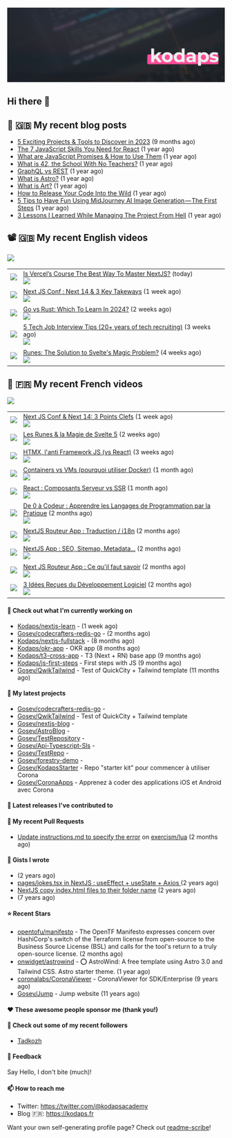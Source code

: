 ![Header](images/header.jpg)

## Hi there 👋


## 📜 🇬🇧 My recent blog posts

- [5 Exciting Projects &amp; Tools to Discover in 2023](https://gosev.medium.com/5-exciting-projects-tools-to-discover-in-2023-d5b6f5886740?source=rss-e68daed69805------2) (9 months ago)
- [The 7 JavaScript Skills You Need for React](https://javascript.plainenglish.io/the-7-javascript-skills-you-need-for-react-9244169ca80a?source=rss-e68daed69805------2) (1 year ago)
- [What are JavaScript Promises &amp; How to Use Them](https://javascript.plainenglish.io/what-are-javascript-promises-how-to-use-them-84fdff5757b9?source=rss-e68daed69805------2) (1 year ago)
- [What is 42, the School With No Teachers?](https://levelup.gitconnected.com/what-is-42-the-school-with-no-teachers-7e4d0f9a80c1?source=rss-e68daed69805------2) (1 year ago)
- [GraphQL vs REST](https://levelup.gitconnected.com/graphql-vs-rest-e918d9e0e271?source=rss-e68daed69805------2) (1 year ago)
- [What is Astro?](https://javascript.plainenglish.io/what-is-astro-aa3369d5a7f4?source=rss-e68daed69805------2) (1 year ago)
- [What is Art?](https://gosev.medium.com/what-is-art-2dce12548091?source=rss-e68daed69805------2) (1 year ago)
- [How to Release Your Code Into the Wild](https://levelup.gitconnected.com/how-to-release-your-code-into-the-wild-dd144218cb9b?source=rss-e68daed69805------2) (1 year ago)
- [5 Tips to Have Fun Using MidJourney AI Image Generation — The First Steps](https://gosev.medium.com/5-tips-to-have-fun-using-midjourney-ai-image-generation-the-first-steps-81cf44a53931?source=rss-e68daed69805------2) (1 year ago)
- [3 Lessons I Learned While Managing The Project From Hell](https://medium.com/illumination/3-lessons-i-learned-while-managing-the-project-from-hell-e31196db2d5f?source=rss-e68daed69805------2) (1 year ago)

## 📽 🇬🇧 My recent English videos
<img src="https://img.shields.io/youtube/channel/subscribers/UC2DOovF-OjIQ6nHClUyLKKQ?style=for-the-badge"></img>
<table>

<tr>
<td><img src="https://img.youtube.com/vi/zboIKTnHmPg/default.jpg"></img></td>
<td>
<a href="https://www.youtube.com/watch?v=zboIKTnHmPg">Is Vercel’s Course The Best Way To Master  NextJS?</a> (today) <br/>
<img src="https://img.shields.io/youtube/views/zboIKTnHmPg?style=flat-square"> </img> 
</td>
</tr>
<tr>
<td><img src="https://img.youtube.com/vi/JAaLpOmHk0I/default.jpg"></img></td>
<td>
<a href="https://www.youtube.com/watch?v=JAaLpOmHk0I">Next JS Conf : Next 14 &amp; 3 Key Takeways</a> (1 week ago) <br/>
<img src="https://img.shields.io/youtube/views/JAaLpOmHk0I?style=flat-square"> </img> 
</td>
</tr>
<tr>
<td><img src="https://img.youtube.com/vi/LjIe4w_-vzk/default.jpg"></img></td>
<td>
<a href="https://www.youtube.com/watch?v=LjIe4w_-vzk">Go vs Rust: Which To Learn In 2024?</a> (2 weeks ago) <br/>
<img src="https://img.shields.io/youtube/views/LjIe4w_-vzk?style=flat-square"> </img> 
</td>
</tr>
<tr>
<td><img src="https://img.youtube.com/vi/iTGdKpyETOc/default.jpg"></img></td>
<td>
<a href="https://www.youtube.com/watch?v=iTGdKpyETOc">5 Tech Job Interview Tips (20&#43; years of tech recruiting)</a> (3 weeks ago) <br/>
<img src="https://img.shields.io/youtube/views/iTGdKpyETOc?style=flat-square"> </img> 
</td>
</tr>
<tr>
<td><img src="https://img.youtube.com/vi/VQuS8Lr6j2k/default.jpg"></img></td>
<td>
<a href="https://www.youtube.com/watch?v=VQuS8Lr6j2k">Runes: The Solution to Svelte&#39;s Magic Problem?</a> (4 weeks ago) <br/>
<img src="https://img.shields.io/youtube/views/VQuS8Lr6j2k?style=flat-square"> </img> 
</td>
</tr>
</table>

## 📜 🇫🇷 My recent French videos
<img src="https://img.shields.io/youtube/channel/subscribers/UCzdX32OIhpfrdxQRhN2s98w?style=for-the-badge"></img>
<table>

<tr>
<td><img src="https://img.youtube.com/vi/9KCkPo42mto/default.jpg"></img></td>
<td>
<a href="https://www.youtube.com/watch?v=9KCkPo42mto">Next JS Conf &amp; Next 14: 3 Points Clefs</a> (1 week ago) <br/>
<img src="https://img.shields.io/youtube/views/9KCkPo42mto?style=flat-square"> </img> 
</td>
</tr>
<tr>
<td><img src="https://img.youtube.com/vi/V20SdIRJQzs/default.jpg"></img></td>
<td>
<a href="https://www.youtube.com/watch?v=V20SdIRJQzs">Les Runes &amp; la Magie de  Svelte 5</a> (2 weeks ago) <br/>
<img src="https://img.shields.io/youtube/views/V20SdIRJQzs?style=flat-square"> </img> 
</td>
</tr>
<tr>
<td><img src="https://img.youtube.com/vi/YFFNVEL0Blw/default.jpg"></img></td>
<td>
<a href="https://www.youtube.com/watch?v=YFFNVEL0Blw">HTMX, l&#39;anti Framework JS (vs React)</a> (3 weeks ago) <br/>
<img src="https://img.shields.io/youtube/views/YFFNVEL0Blw?style=flat-square"> </img> 
</td>
</tr>
<tr>
<td><img src="https://img.youtube.com/vi/kJrL9e5cfkE/default.jpg"></img></td>
<td>
<a href="https://www.youtube.com/watch?v=kJrL9e5cfkE">Containers vs VMs (pourquoi utiliser Docker)</a> (1 month ago) <br/>
<img src="https://img.shields.io/youtube/views/kJrL9e5cfkE?style=flat-square"> </img> 
</td>
</tr>
<tr>
<td><img src="https://img.youtube.com/vi/pKwRMnRbWww/default.jpg"></img></td>
<td>
<a href="https://www.youtube.com/watch?v=pKwRMnRbWww">React : Composants Serveur vs SSR</a> (1 month ago) <br/>
<img src="https://img.shields.io/youtube/views/pKwRMnRbWww?style=flat-square"> </img> 
</td>
</tr>
<tr>
<td><img src="https://img.youtube.com/vi/nfYaXb7OjcQ/default.jpg"></img></td>
<td>
<a href="https://www.youtube.com/watch?v=nfYaXb7OjcQ">De 0 à Codeur : Apprendre les Langages de Programmation par la Pratique</a> (2 months ago) <br/>
<img src="https://img.shields.io/youtube/views/nfYaXb7OjcQ?style=flat-square"> </img> 
</td>
</tr>
<tr>
<td><img src="https://img.youtube.com/vi/zrpZjIiSS5k/default.jpg"></img></td>
<td>
<a href="https://www.youtube.com/watch?v=zrpZjIiSS5k">NextJS Routeur App : Traduction / i18n</a> (2 months ago) <br/>
<img src="https://img.shields.io/youtube/views/zrpZjIiSS5k?style=flat-square"> </img> 
</td>
</tr>
<tr>
<td><img src="https://img.youtube.com/vi/QeascD-piHA/default.jpg"></img></td>
<td>
<a href="https://www.youtube.com/watch?v=QeascD-piHA">NextJS App : SEO, Sitemap, Metadata...</a> (2 months ago) <br/>
<img src="https://img.shields.io/youtube/views/QeascD-piHA?style=flat-square"> </img> 
</td>
</tr>
<tr>
<td><img src="https://img.youtube.com/vi/LiwvUSocvYY/default.jpg"></img></td>
<td>
<a href="https://www.youtube.com/watch?v=LiwvUSocvYY">Next JS Routeur App : Ce qu&#39;il faut savoir</a> (2 months ago) <br/>
<img src="https://img.shields.io/youtube/views/LiwvUSocvYY?style=flat-square"> </img> 
</td>
</tr>
<tr>
<td><img src="https://img.youtube.com/vi/3v2asgR4H6M/default.jpg"></img></td>
<td>
<a href="https://www.youtube.com/watch?v=3v2asgR4H6M">3 Idées Reçues du Développement Logiciel</a> (2 months ago) <br/>
<img src="https://img.shields.io/youtube/views/3v2asgR4H6M?style=flat-square"> </img> 
</td>
</tr>
</table>

#### 👷 Check out what I'm currently working on

- [Kodaps/nextjs-learn](https://github.com/Kodaps/nextjs-learn) -  (1 week ago)
- [Gosev/codecrafters-redis-go](https://github.com/Gosev/codecrafters-redis-go) -  (2 months ago)
- [Kodaps/nextjs-fullstack](https://github.com/Kodaps/nextjs-fullstack) -  (8 months ago)
- [Kodaps/okr-app](https://github.com/Kodaps/okr-app) - OKR app (8 months ago)
- [Kodaps/t3-cross-app](https://github.com/Kodaps/t3-cross-app) - T3 (Next &#43; RN) base app  (9 months ago)
- [Kodaps/js-first-steps](https://github.com/Kodaps/js-first-steps) - First steps with JS (9 months ago)
- [Gosev/QwikTailwind](https://github.com/Gosev/QwikTailwind) - Test of QuickCity &#43; Tailwind template  (11 months ago)

#### 🌱 My latest projects

- [Gosev/codecrafters-redis-go](https://github.com/Gosev/codecrafters-redis-go) - 
- [Gosev/QwikTailwind](https://github.com/Gosev/QwikTailwind) - Test of QuickCity &#43; Tailwind template 
- [Gosev/nextjs-blog](https://github.com/Gosev/nextjs-blog) - 
- [Gosev/AstroBlog](https://github.com/Gosev/AstroBlog) - 
- [Gosev/TestRepository](https://github.com/Gosev/TestRepository) - 
- [Gosev/Api-Typescript-Sls](https://github.com/Gosev/Api-Typescript-Sls) - 
- [Gosev/TestRepo](https://github.com/Gosev/TestRepo) - 
- [Gosev/forestry-demo](https://github.com/Gosev/forestry-demo) - 
- [Gosev/KodapsStarter](https://github.com/Gosev/KodapsStarter) - Repo &#34;starter kit&#34; pour commencer à utiliser Corona
- [Gosev/CoronaApps](https://github.com/Gosev/CoronaApps) - Apprenez à coder des applications iOS et Android avec Corona


#### 🔭 Latest releases I've contributed to


#### 🔨 My recent Pull Requests

- [Update instructions.md to specify the error](https://github.com/exercism/lua/pull/388) on [exercism/lua](https://github.com/exercism/lua) (2 months ago)


#### 📓 Gists I wrote

- [](https://gist.github.com/ce3defb6415b67ec03f48fa11fc158f0) (2 years ago)
- [pages/jokes.tsx in NextJS : useEffect &#43; useState &#43; Axios ](https://gist.github.com/fbd960d5a653bf0f527678f038d5bee1) (2 years ago)
- [NextJS copy index.html files to their folder name](https://gist.github.com/e04abeb6079273b3be54ee6496a0b309) (2 years ago)
- [](https://gist.github.com/a144834b9542ab523a10) (7 years ago)

#### ⭐ Recent Stars

- [opentofu/manifesto](https://github.com/opentofu/manifesto) - The OpenTF Manifesto expresses concern over HashiCorp&#39;s switch of the Terraform license from open-source to the Business Source License (BSL) and calls for the tool&#39;s return to a truly open-source license. (2 months ago)
- [onwidget/astrowind](https://github.com/onwidget/astrowind) - ⭕️ AstroWind: A free template using Astro 3.0 and Tailwind CSS. Astro starter theme. (1 year ago)
- [coronalabs/CoronaViewer](https://github.com/coronalabs/CoronaViewer) - CoronaViewer for SDK/Enterprise (9 years ago)
- [Gosev/Jump](https://github.com/Gosev/Jump) - Jump website (11 years ago)

#### ❤️ These awesome people sponsor me (thank you!)


#### 👯 Check out some of my recent followers

- [Tadkozh](https://github.com/Tadkozh)

#### 💬 Feedback

Say Hello, I don't bite (much)!

#### 📫 How to reach me

- Twitter: https://twitter.com/@kodapsacademy
- Blog  🇫🇷: https://kodaps.fr

Want your own self-generating profile page? Check out [readme-scribe](https://github.com/muesli/readme-scribe)!
